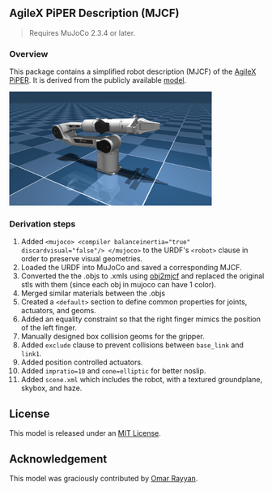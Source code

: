 ## AgileX PiPER Description (MJCF)

> Requires MuJoCo 2.3.4 or later.

### Overview

This package contains a simplified robot description (MJCF) of the [AgileX PiPER](https://global.agilex.ai/products/piper). It is derived from the publicly available [model](https://github.com/agilexrobotics/Piper_ros/tree/ros-noetic-no-aloha/src/piper_description/urdf).

<p float="left">
  <img src="piper.png" width="400">
</p>

### Derivation steps

1.  Added `<mujoco> <compiler balanceinertia="true" discardvisual="false"/> </mujoco>` to the URDF's
   `<robot>` clause in order to preserve visual geometries.
2. Loaded the URDF into MuJoCo and saved a corresponding MJCF.
3. Converted the the .objs to .xmls using [obj2mjcf](https://github.com/kevinzakka/obj2mjcf) and replaced the original stls with them (since each obj in mujoco can have 1 color).
4. Merged similar materials between the .objs
5. Created a `<default>` section to define common properties for joints, actuators, and geoms.
6. Added an equality constraint so that the right finger mimics the position of the left finger.
7. Manually designed box collision geoms for the gripper.
8. Added `exclude` clause to prevent collisions between `base_link` and `link1`.
9. Added position controlled actuators.
10. Added `impratio=10` and `cone=elliptic` for better noslip.
11. Added `scene.xml` which includes the robot, with a textured groundplane, skybox, and haze.

## License

This model is released under an [MIT License](LICENSE).

## Acknowledgement

This model was graciously contributed by [Omar Rayyan](https://orayyan.com/).
